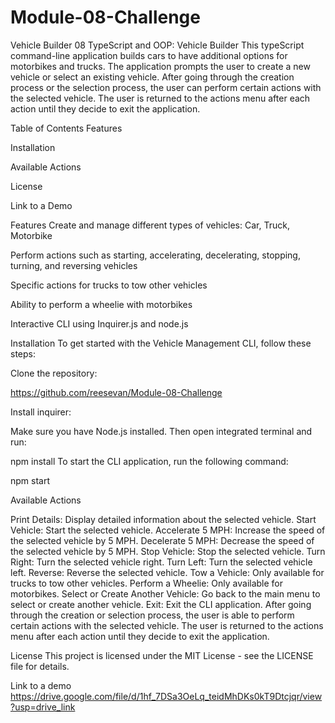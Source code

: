 # Module-08-Challenge
Vehicle Builder
08 TypeScript and OOP: Vehicle Builder
This typeScript command-line application builds cars to have additional options for motorbikes and trucks. The application prompts the user to create a new vehicle or select an existing vehicle. After going through the creation process or the selection process, the user can perform certain actions with the selected vehicle. The user is returned to the actions menu after each action until they decide to exit the application. 

Table of Contents
Features

Installation

Available Actions

License

Link to a Demo

Features
Create and manage different types of vehicles: Car, Truck, Motorbike

Perform actions such as starting, accelerating, decelerating, stopping, turning, and reversing vehicles

Specific actions for trucks to tow other vehicles

Ability to perform a wheelie with motorbikes

Interactive CLI using Inquirer.js and node.js

Installation
To get started with the Vehicle Management CLI, follow these steps:

Clone the repository:

https://github.com/reesevan/Module-08-Challenge

Install inquirer:

Make sure you have Node.js installed. Then open integrated terminal and run:

 npm install
To start the CLI application, run the following command:

 npm start
 
Available Actions

Print Details: Display detailed information about the selected vehicle. Start Vehicle: Start the selected vehicle. Accelerate 5 MPH: Increase the speed of the selected vehicle by 5 MPH. Decelerate 5 MPH: Decrease the speed of the selected vehicle by 5 MPH. Stop Vehicle: Stop the selected vehicle. Turn Right: Turn the selected vehicle right. Turn Left: Turn the selected vehicle left. Reverse: Reverse the selected vehicle. Tow a Vehicle: Only available for trucks to tow other vehicles. Perform a Wheelie: Only available for motorbikes. Select or Create Another Vehicle: Go back to the main menu to select or create another vehicle. Exit: Exit the CLI application. After going through the creation or selection process, the user is able to perform certain actions with the selected vehicle. The user is returned to the actions menu after each action until they decide to exit the application.

License
This project is licensed under the MIT License - see the LICENSE file for details.

Link to a demo
https://drive.google.com/file/d/1hf_7DSa3OeLq_teidMhDKs0kT9Dtcjqr/view?usp=drive_link
